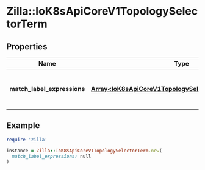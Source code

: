 # Zilla::IoK8sApiCoreV1TopologySelectorTerm

## Properties

| Name | Type | Description | Notes |
| ---- | ---- | ----------- | ----- |
| **match_label_expressions** | [**Array&lt;IoK8sApiCoreV1TopologySelectorLabelRequirement&gt;**](IoK8sApiCoreV1TopologySelectorLabelRequirement.md) | A list of topology selector requirements by labels. | [optional] |

## Example

```ruby
require 'zilla'

instance = Zilla::IoK8sApiCoreV1TopologySelectorTerm.new(
  match_label_expressions: null
)
```

